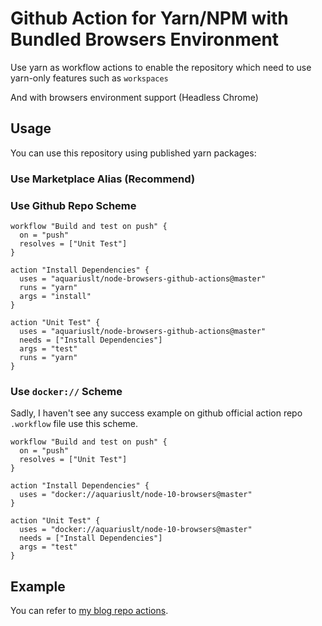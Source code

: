 # Github Action for Yarn/NPM with Bundled Browsers Environment

Use yarn as workflow actions to enable the repository which need to use 
yarn-only features such as `workspaces`

And with browsers environment support (Headless Chrome)


## Usage

You can use this repository using published yarn packages:

### Use Marketplace Alias (Recommend)



### Use Github Repo Scheme 

```workflow
workflow "Build and test on push" {
  on = "push"
  resolves = ["Unit Test"]
}

action "Install Dependencies" {
  uses = "aquariuslt/node-browsers-github-actions@master"
  runs = "yarn"
  args = "install"
}

action "Unit Test" {
  uses = "aquariuslt/node-browsers-github-actions@master"
  needs = ["Install Dependencies"]
  args = "test"
  runs = "yarn"
}

```


### Use `docker://` Scheme

Sadly, I haven't see any success example on github official action repo `.workflow` file use this scheme.

```workflow
workflow "Build and test on push" {
  on = "push"
  resolves = ["Unit Test"]
}

action "Install Dependencies" {
  uses = "docker://aquariuslt/node-10-browsers@master"
}

action "Unit Test" {
  uses = "docker://aquariuslt/node-10-browsers@master"
  needs = ["Install Dependencies"]
  args = "test"
}
```



## Example

You can refer to [my blog repo actions](https://github.com/aquariuslt/blog/actions).
